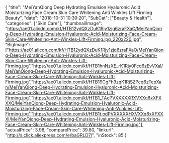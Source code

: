 {
	"title": "MeiYanQIong Deep Hydrating Emulsion Hyaluronic Acid Moisturizing Face Cream Skin Care Whitening Anti Winkles Lift Firming Beauty",
	"date": "2018-10-31 10:30:20",
	"SubCat": ["Beauty & Health"],
	"categories": ["Skin Care"],
	"thumbnailImage": "https://ae01.alicdn.com/kf/HTB12ydQXzDuK1Rjy1zjq6zraFXaO/MeiYanQiong-Deep-Hydrating-Emulsion-Hyaluronic-Acid-Moisturizing-Face-Cream-Skin-Care-Whitening-Anti-Winkles-Lift-Firming.jpg_220x220.jpg",
	"BigImage": ["https://ae01.alicdn.com/kf/HTB12ydQXzDuK1Rjy1zjq6zraFXaO/MeiYanQiong-Deep-Hydrating-Emulsion-Hyaluronic-Acid-Moisturizing-Face-Cream-Skin-Care-Whitening-Anti-Winkles-Lift-Firming.jpg","https://ae01.alicdn.com/kf/HTB1hnNzXE_rK1Rjy0Fcq6zEvVXal/MeiYanQiong-Deep-Hydrating-Emulsion-Hyaluronic-Acid-Moisturizing-Face-Cream-Skin-Care-Whitening-Anti-Winkles-Lift-Firming.jpg","https://ae01.alicdn.com/kf/HTB19CgFh9zqK1RjSZPcq6zTepXan/MeiYanQiong-Deep-Hydrating-Emulsion-Hyaluronic-Acid-Moisturizing-Face-Cream-Skin-Care-Whitening-Anti-Winkles-Lift-Firming.jpg","https://ae01.alicdn.com/kf/HTB1_TAcPVXXXXXRXVXXq6xXFXXXQ/MeiYanQiong-Deep-Hydrating-Emulsion-Hyaluronic-Acid-Moisturizing-Face-Cream-Skin-Care-Whitening-Anti-Winkles-Lift-Firming.jpg","https://ae01.alicdn.com/kf/HTB1t.odPVXXXXXHXVXXq6xXFXXXI/MeiYanQiong-Deep-Hydrating-Emulsion-Hyaluronic-Acid-Moisturizing-Face-Cream-Skin-Care-Whitening-Anti-Winkles-Lift-Firming.jpg"],
	"actualPrice": 3.98,
	"comparePrice": 39.80,
	"linkurl": "http://s.click.aliexpress.com/e/baGRLD7i",
	"inStock": 85
}
